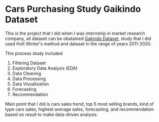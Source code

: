 # Cars Purchasing Study Gaikindo Dataset

This is the project that I did when I was internship in market research company, all dataset can be obatained [Gakindo Dataset](https://www.gaikindo.or.id/indonesian-automobile-industry-data/), study that I did used Holt Winter's method and dataset in the range of years 2011-2020.

This process study included
1. Filtering Dataset
2. Exploratory Data Analysis (EDA)
3. Data Cleaning
4. Data Processing
5. Data Visualization
6. Forecasting
7. Recommendation

Main point that I did is cars sales trend, top 5 most selling brands, kind of type cars sales, highest average sales, forecasting, and recommendation based on result to make data-driven analysis.
